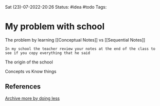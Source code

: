 Sat (23)-07-2022-20:26
Status: #idea #todo
Tags:

# My problem with school


The problem by learning [[Conceptual Notes]] vs [[Sequential Notes]]

```
In my school the teacher review your notes at the end of the class to see if you copy everything that he said
```

The origin of the school

Concepts vs Know things


## References

[Archive more by doing less](https://www.youtube.com/watch?v=MYJsGksojms&list=WL&index=9&t=390s)